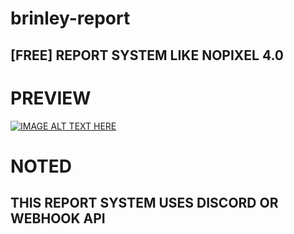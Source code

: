 # brinley-report
## [FREE] REPORT SYSTEM LIKE NOPIXEL 4.0

# PREVIEW
[![IMAGE ALT TEXT HERE](https://img.youtube.com/vi/YOUTUBE_VIDEO_ID_HERE/0.jpg)](https://www.youtube.com/watch?v=dvlGfUP5a4A)

# NOTED

## THIS REPORT SYSTEM USES DISCORD OR WEBHOOK API
